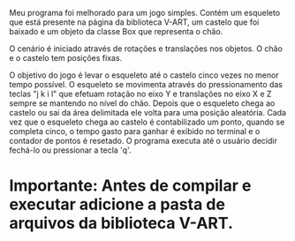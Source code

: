Meu programa foi melhorado para um jogo simples. Contém um esqueleto que está presente na página da biblioteca V-ART, um castelo que foi baixado e um objeto da classe Box que representa o chão.  

O cenário é iniciado através de rotações e translações nos objetos. O chão e o castelo tem posições fixas.  

O objetivo do jogo é levar o esqueleto até o castelo cinco vezes no menor tempo possível. O esqueleto se movimenta através do pressionamento das teclas "j k i l" que efetuam rotação no eixo Y e translações no eixo X e Z sempre se mantendo no nível do chão. Depois que o esqueleto chega ao castelo ou sai da área delimitada ele volta para uma posição aleatória. Cada vez que o esqueleto chega ao castelo é contabilizado um ponto, quando se completa cinco, o tempo gasto para ganhar é exibido no terminal e o contador de pontos é resetado. O programa executa até o usuário decidir fechá-lo ou pressionar a tecla 'q'.

# Importante: Antes de compilar e executar adicione a pasta de arquivos da biblioteca V-ART.
